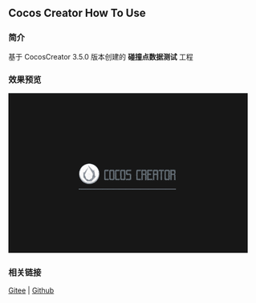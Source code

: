 ## Cocos Creator How To Use

### 简介

基于 CocosCreator 3.5.0 版本创建的 **碰撞点数据测试** 工程

### 效果预览
![image](../../../gif/202203/2022030433.gif)

### 相关链接
[Gitee](https://gitee.com/mirrors_cocos-creator/example-3d/blob/master/physics-3d/assets/cases/scenes) | [Github](https://github.com/cocos-creator/example-3d/blob/master/physics-3d/assets/cases/scenes)